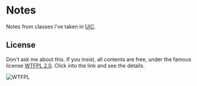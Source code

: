 # Notes

Notes from classes I've taken in [UIC](http://uic.edu.hk).

## License

Don't ask me about this. If you insist, all contents are free, under the famous license [WTFPL 2.0](http://www.wtfpl.net/txt/copying/). Click into the link and see the details.

![WTFPL](http://www.wtfpl.net/wp-content/uploads/2012/12/wtfpl-badge-1.png)

